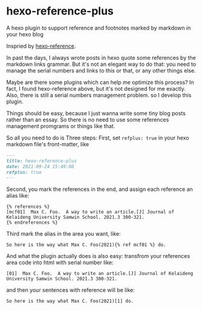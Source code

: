 # hexo-reference-plus
A hexo plugin to support reference and footnotes marked  by markdown in your hexo blog

Inspried by [hexo-reference](https://github.com/kchen0x/hexo-reference).

In past the days, I always wrote posts in hexo quote some references by the markdown links grammar. But it's not an elegant way to do that: you need to manage the serial numbers and links to this or that, or any other things else.

Maybe are there some plugins which can help me optimize this process? In fact, I found hexo-reference above, but it's not designed for me exactly. Also, there is still a serial numbers management problem. so I develop this plugin.

Things should be easy, because I just wanna write some tiny blog posts rather than an essay. So there is no need to use some references management promgrams or things like that.

So all you need to do is Three steps:
First, set `refplus: true` in your hexo markdown file's front-matter, like
```markdown
---
title: hexo-reference-plus
date: 2021-09-24 15:49:08
refplus: true
---
```

Second, you mark the references in the end, and assign each reference an alias like:
```
{% references %}
[mcf01]  Max C. Foo.  A way to write an article.[J] Journal of Kelaideng University Samwin School. 2021.3 300-321.
{% endreferences %}
```
Third mark the  alias in the area you want, like:
```
So here is the way what Max C. Foo(2021){% ref mcf01 %} do.
```
And what the plugin actually does is also easy:
transfrom your references area code into html with serial number like:
```
[01]  Max C. Foo.  A way to write an article.[J] Journal of Kelaideng University Samwin School. 2021.3 300-321.
```
and then your sentences with reference will be like:
```
So here is the way what Max C. Foo(2021)[1] do.

```

#